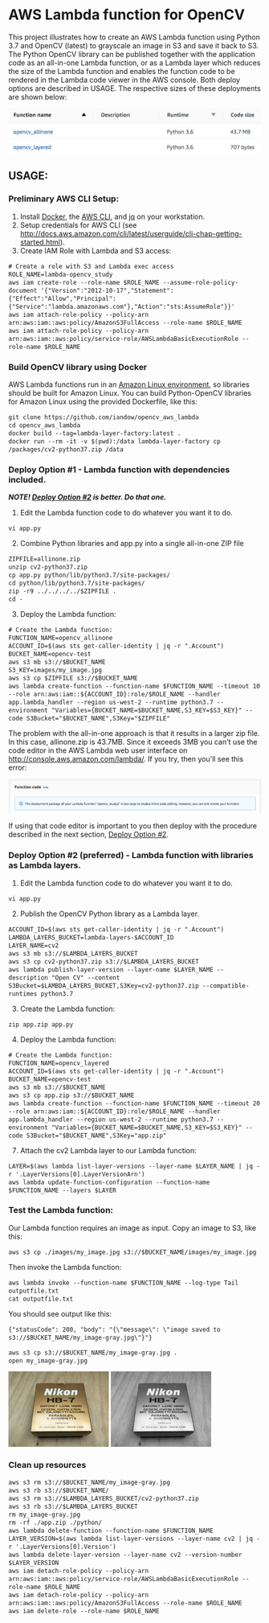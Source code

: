 # AWS Lambda function for OpenCV

This project illustrates how to create an AWS Lambda function using Python 3.7 and OpenCV (latest) to grayscale an image in S3 and save it back to S3. The Python OpenCV library can be published together with the application code as an all-in-one Lambda function, or as a Lambda layer which reduces the size of the Lambda function and enables the function code to be rendered in the Lambda code viewer in the AWS console. Both deploy options are described in USAGE. The respective sizes of these deployments are shown below:

![images/lambda_function_sizes.png](images/lambda_function_sizes.png)

## USAGE:

### Preliminary AWS CLI Setup: 
1. Install [Docker](https://docs.docker.com/), the [AWS CLI](https://aws.amazon.com/cli/), and [jq](https://stedolan.github.io/jq/) on your workstation.
2. Setup credentials for AWS CLI (see http://docs.aws.amazon.com/cli/latest/userguide/cli-chap-getting-started.html).
3. Create IAM Role with Lambda and S3 access:
```
# Create a role with S3 and Lambda exec access
ROLE_NAME=lambda-opencv_study
aws iam create-role --role-name $ROLE_NAME --assume-role-policy-document '{"Version":"2012-10-17","Statement":{"Effect":"Allow","Principal":{"Service":"lambda.amazonaws.com"},"Action":"sts:AssumeRole"}}'
aws iam attach-role-policy --policy-arn arn:aws:iam::aws:policy/AmazonS3FullAccess --role-name $ROLE_NAME
aws iam attach-role-policy --policy-arn arn:aws:iam::aws:policy/service-role/AWSLambdaBasicExecutionRole --role-name $ROLE_NAME
```

### Build OpenCV library using Docker

AWS Lambda functions run in an [Amazon Linux environment](https://docs.aws.amazon.com/lambda/latest/dg/current-supported-versions.html), so libraries should be built for Amazon Linux. You can build Python-OpenCV libraries for Amazon Linux using the provided Dockerfile, like this:

```
git clone https://github.com/iandow/opencv_aws_lambda
cd opencv_aws_lambda
docker build --tag=lambda-layer-factory:latest .
docker run --rm -it -v $(pwd):/data lambda-layer-factory cp /packages/cv2-python37.zip /data
```

### Deploy Option #1 - Lambda function with dependencies included.

***NOTE! [Deploy Option #2](https://github.com/iandow/opencv_aws_lambda#deploy-option-2-preferred---lambda-function-with-libraries-as-lambda-layers) is better. Do that one.***

1. Edit the Lambda function code to do whatever you want it to do.
```
vi app.py
```

2. Combine Python libraries and app.py into a single all-in-one ZIP file
```
ZIPFILE=allinone.zip
unzip cv2-python37.zip 
cp app.py python/lib/python3.7/site-packages/
cd python/lib/python3.7/site-packages/
zip -r9 ../../../../$ZIPFILE .
cd -
```

3. Deploy the Lambda function:
```
# Create the Lambda function:
FUNCTION_NAME=opencv_allinone
ACCOUNT_ID=$(aws sts get-caller-identity | jq -r ".Account")
BUCKET_NAME=opencv-test
aws s3 mb s3://$BUCKET_NAME
S3_KEY=images/my_image.jpg
aws s3 cp $ZIPFILE s3://$BUCKET_NAME
aws lambda create-function --function-name $FUNCTION_NAME --timeout 10 --role arn:aws:iam::${ACCOUNT_ID}:role/$ROLE_NAME --handler app.lambda_handler --region us-west-2 --runtime python3.7 --environment "Variables={BUCKET_NAME=$BUCKET_NAME,S3_KEY=$S3_KEY}" --code S3Bucket="$BUCKET_NAME",S3Key="$ZIPFILE"
```

The problem with the all-in-one approach is that it results in a larger zip file. In this case, allinone.zip is 43.7MB. Since it exceeds 3MB you can't use the code editor in the AWS Lambda web user interface on http://console.aws.amazon.com/lambda/. If you try, then you'll see this error:

![images/editor_error.png](images/editor_error.png)

If using that code editor is important to you then deploy with the procedure described in the next section, [Deploy Option #2](https://github.com/iandow/opencv_aws_lambda#deploy-option-2-preferred---lambda-function-with-libraries-as-lambda-layers).

### Deploy Option #2 (preferred) - Lambda function with libraries as Lambda layers.

1. Edit the Lambda function code to do whatever you want it to do.
```
vi app.py
```

2. Publish the OpenCV Python library as a Lambda layer.
```
ACCOUNT_ID=$(aws sts get-caller-identity | jq -r ".Account")
LAMBDA_LAYERS_BUCKET=lambda-layers-$ACCOUNT_ID
LAYER_NAME=cv2
aws s3 mb s3://$LAMBDA_LAYERS_BUCKET
aws s3 cp cv2-python37.zip s3://$LAMBDA_LAYERS_BUCKET
aws lambda publish-layer-version --layer-name $LAYER_NAME --description "Open CV" --content S3Bucket=$LAMBDA_LAYERS_BUCKET,S3Key=cv2-python37.zip --compatible-runtimes python3.7
```

3. Create the Lambda function:
```
zip app.zip app.py
```

4. Deploy the Lambda function:
```
# Create the Lambda function:
FUNCTION_NAME=opencv_layered
ACCOUNT_ID=$(aws sts get-caller-identity | jq -r ".Account")
BUCKET_NAME=opencv-test
aws s3 mb s3://$BUCKET_NAME
aws s3 cp app.zip s3://$BUCKET_NAME
aws lambda create-function --function-name $FUNCTION_NAME --timeout 20 --role arn:aws:iam::${ACCOUNT_ID}:role/$ROLE_NAME --handler app.lambda_handler --region us-west-2 --runtime python3.7 --environment "Variables={BUCKET_NAME=$BUCKET_NAME,S3_KEY=$S3_KEY}" --code S3Bucket="$BUCKET_NAME",S3Key="app.zip"
```

7. Attach the cv2 Lambda layer to our Lambda function:
```
LAYER=$(aws lambda list-layer-versions --layer-name $LAYER_NAME | jq -r '.LayerVersions[0].LayerVersionArn')
aws lambda update-function-configuration --function-name $FUNCTION_NAME --layers $LAYER
```

### Test the Lambda function:
Our Lambda function requires an image as input. Copy an image to S3, like this:
```
aws s3 cp ./images/my_image.jpg s3://$BUCKET_NAME/images/my_image.jpg
```
Then invoke the Lambda function:
```
aws lambda invoke --function-name $FUNCTION_NAME --log-type Tail outputfile.txt
cat outputfile.txt
```

You should see output like this:
```
{"statusCode": 200, "body": "{\"message\": \"image saved to s3://$BUCKET_NAME/my_image-gray.jpg\"}"}
```

```
aws s3 cp s3://$BUCKET_NAME/my_image-gray.jpg .
open my_image-gray.jpg
```

<img src=images/my_image.jpg width="200"> <img src=images/my_image-gray.jpg width="200">

### Clean up resources
```
aws s3 rm s3://$BUCKET_NAME/my_image-gray.jpg
aws s3 rb s3://$BUCKET_NAME/
aws s3 rm s3://$LAMBDA_LAYERS_BUCKET/cv2-python37.zip
aws s3 rb s3://$LAMBDA_LAYERS_BUCKET
rm my_image-gray.jpg
rm -rf ./app.zip ./python/
aws lambda delete-function --function-name $FUNCTION_NAME
LAYER_VERSION=$(aws lambda list-layer-versions --layer-name cv2 | jq -r '.LayerVersions[0].Version')
aws lambda delete-layer-version --layer-name cv2 --version-number $LAYER_VERSION
aws iam detach-role-policy --policy-arn arn:aws:iam::aws:policy/service-role/AWSLambdaBasicExecutionRole --role-name $ROLE_NAME
aws iam detach-role-policy --policy-arn arn:aws:iam::aws:policy/AmazonS3FullAccess --role-name $ROLE_NAME
aws iam delete-role --role-name $ROLE_NAME
```
